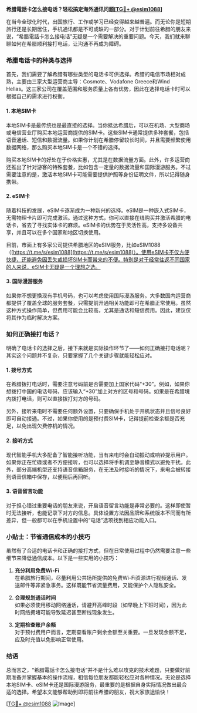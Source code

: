 **希腊電話卡怎么接电话？轻松搞定海外通讯问题[[TG💪+ @esim1088](https://t.me/s/esim1088)]**

在当今全球化时代，出国旅行、工作或学习已经变得越来越普遍。而无论你是短期旅行还是长期居住，手机通讯都是不可或缺的一部分。对于计划前往希腊的朋友来说，“希腊電話卡怎么接电话”无疑是一个需要解决的重要问题。今天，我们就来聊聊如何在希腊顺利接打电话，让沟通不再成为障碍。

### 希腊电话卡的种类与选择

首先，我们需要了解希腊有哪些类型的电话卡可供选择。希腊的电信市场相对成熟，主要由三家大型运营商主导：Cosmote、Vodafone Greece和Wind Hellas。这三家公司在覆盖范围和服务质量上各有优势，因此在选择电话卡时可以根据自己的需求进行权衡。

#### 1. **本地SIM卡**
本地SIM卡是最传统也是最直接的选择。当你抵达希腊后，可以在机场、大型商场或电信营业厅购买本地运营商提供的SIM卡。这些SIM卡通常提供多种套餐，包括语音通话、短信和数据流量。如果你计划在希腊停留较长时间，并且需要频繁使用数据网络，那么购买本地SIM卡是一个不错的选择。

购买本地SIM卡的好处在于价格实惠，尤其是在数据流量方面。此外，许多运营商还推出了针对游客的特殊套餐，比如包含一定量的数据流量和国际漫游服务。不过需要注意的是，激活本地SIM卡可能需要提供护照等身份证明文件，所以记得随身携带。

#### 2. **eSIM卡**
随着科技的发展，eSIM卡逐渐成为一种新兴的选择。eSIM是一种嵌入式SIM卡，无需物理卡片即可完成激活。通过这种方式，你可以直接在线购买并激活希腊的电话卡，省去了寻找实体卡的麻烦。eSIM卡的优势在于灵活性高，支持多设备共享，并且可以在多个国家和地区切换使用。

目前，市面上有多家公司提供希腊地区的eSIM服务，比如eSIM1088（[https://t.me/s/esim1088](https://t.me/s/esim1088)）。使用eSIM卡不仅方便快捷，还能避免因丢失或损坏SIM卡而带来的不便。特别是对于经常往返不同国家的人来说，eSIM卡无疑是一个理想之选。

#### 3. **国际漫游服务**
如果你不想更换现有手机号码，也可以考虑使用国际漫游服务。大多数国内运营商都提供了覆盖全球的服务套餐，只需提前开通相关功能即可在希腊正常使用。虽然这种方式操作简单，但费用可能会比较高，尤其是通话和短信费用。因此，建议仅将其作为临时解决方案。

### 如何正确接打电话？

明确了电话卡的选择之后，接下来就是实际操作环节了——如何正确接打电话呢？其实这个问题并不复杂，只要掌握了几个关键步骤就能轻松应对。

#### 1. **拨号方式**
在希腊拨打电话时，需要注意号码前是否需要加上国家代码“+30”。例如，如果你想拨打中国的电话号码，应该输入“+30”加上对方的区号和号码。如果是在希腊境内拨打电话，则可以直接拨打对方的号码。

另外，接听来电时不需要任何额外设置，只要确保手机处于开机状态并且信号良好即可自动接通。不过，如果你使用的是预付费SIM卡，记得提前检查余额是否充足，以免出现欠费停机的情况。

#### 2. **接听方式**
现代智能手机大多配备了智能接听功能，当有来电时会自动振动或响铃提示用户。如果你正在忙碌或者不方便接听，也可以选择将手机调至静音模式以避免干扰。此外，部分高端机型还支持语音信箱服务，在无法及时接听的情况下，来电会被转接到语音信箱中保存，以便稍后再回听。

#### 3. **语音留言功能**
对于担心错过重要电话的朋友来说，开启语音留言功能是非常必要的。这样即使暂时无法接听，也能记录下对方的信息。具体设置方法因品牌和系统版本不同而有所差异，但一般都可以在手机设置中的“电话”选项找到相应功能入口。

### 小贴士：节省通信成本的小技巧

虽然有了合适的电话卡和正确的接打方式，但在日常使用过程中仍然需要注意一些细节来降低通信成本。以下是一些实用的小技巧：

1. **充分利用免费Wi-Fi**  
   在希腊旅行期间，尽量利用公共场所提供的免费Wi-Fi资源进行视频通话、发送邮件等非紧急事务。这样既能节省流量费用，又能保护个人隐私安全。

2. **合理规划通话时间**  
   如果必须使用移动网络通话，请避开高峰时段（如早晚上下班时间），因为此时网络拥堵可能导致延迟甚至断线现象发生。

3. **定期检查账户余额**  
   对于预付费用户而言，定期查看账户剩余金额至关重要。一旦发现余额不足，应及时充值以免影响正常使用。

### 结语

总而言之，“希腊電話卡怎么接电话”并不是什么难以攻克的技术难题，只要做好前期准备并掌握基本的操作流程，相信每位朋友都能轻松应对各种情况。无论是选择本地SIM卡、eSIM卡还是国际漫游服务，最重要的是根据自身实际情况做出最合适的选择。希望本文能够帮助到即将前往希腊的朋友，祝大家旅途愉快！

[[TG💪+ @esim1088](https://t.me/s/esim1088) ![Image](https://i.postimg.cc/4NQfJmqS/Snipaste-2025-05-13-00-14-12.png)]